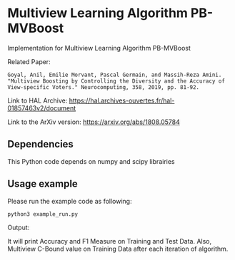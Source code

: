 Multiview Learning Algorithm PB-MVBoost
========================================

Implementation for Multiview Learning Algorithm PB-MVBoost

Related Paper:
```
Goyal, Anil, Emilie Morvant, Pascal Germain, and Massih-Reza Amini. "Multiview Boosting by Controlling the Diversity and the Accuracy of View-specific Voters." Neurocomputing, 358, 2019, pp. 81-92.
```

Link to HAL Archive:
https://hal.archives-ouvertes.fr/hal-01857463v2/document

Link to the ArXiv version:
https://arxiv.org/abs/1808.05784

## Dependencies

This Python code depends on numpy and scipy librairies


## Usage example
Please run the example code as following:
```
python3 example_run.py
```

Output:

It will print Accuracy and F1 Measure on Training and Test Data. Also, Multiview C-Bound value on
Training Data after each iteration of algorithm.

